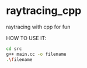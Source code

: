 # raytracing_cpp
raytracing with cpp for fun

HOW TO USE IT:
```bash
cd src
g++ main.cc -o filename
.\filename
```

